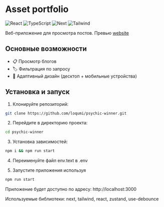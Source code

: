 # Asset portfolio

![React](https://img.shields.io/badge/React-19.0.0-blue)
![TypeScript](https://img.shields.io/badge/TypeScript-4.9.5-blue)
![Next](https://img.shields.io/badge/Next-15.2.3-black)
![Tailwind](https://img.shields.io/badge/Tailwind-4-blue)

Веб-приложение для просмотра постов.
Превью [website](https://blogs-next-app.web.app/)

## Основные возможности

- 📋 Просмотр блогов
- 🏷️ Фильтрация по запросу
- 📱 Адаптивный дизайн (десктоп + мобильные устройства)

## Установка и запуск

1. Клонируйте репозиторий:
```bash
git clone https://github.com/loqumi/psychic-winner.git
```
2. Перейдите в директорию проекта:
```bash
cd psychic-winner
```

3. Установка зависимостей:
```bash
npm i && npm run start
```

4. Переименуйте файл env.text в .env

5. Запустите приложения используя 
```bash
npm run start
```
Приложение будет доступно по адресу: http://localhost:3000

Используемые библиотеки: next, tailwind, react, zustand, use-debounce

